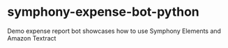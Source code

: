 # symphony-expense-bot-python
Demo expense report bot showcases how to use Symphony Elements and Amazon Textract
